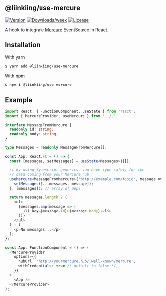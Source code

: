 ## @liinkiing/use-mercure

[![Version](https://img.shields.io/npm/v/@liinkiing/use-mercure.svg)](https://npmjs.org/package/@liinkiing/use-mercure)
[![Downloads/week](https://img.shields.io/npm/dw/@liinkiing/use-mercure.svg)](https://npmjs.org/package/@liinkiing/use-mercure)
[![License](https://img.shields.io/npm/l/@liinkiing/use-mercure.svg)](https://github.com/Liinkiing/use-mercure/blob/master/package.json)

A hook to integrate  [Mercure](https://mercure.rocks/) EventSource in React.

## Installation
With yarn
```bash
$ yarn add @liinkiing/use-mercure
```

With npm
```bash
$ npm i @liinkiing/use-mercure
```

## Example
```typescript jsx
import React, { FunctionComponent, useState } from 'react';
import { MercureProvider, useMercure } from '../.';

interface MessageFromMercure {
  readonly id: string;
  readonly body: string;
}

type Messages = readonly MessageFromMercure[];

const App: React.FC = () => {
  const [messages, setMessages] = useState<Messages>([]);

  // By using TypeScript generics, you have type-safety for the
  // data coming from your Mercure hub
  useMercure<MessageFromMercure>('http://example.com/topic', message => {
    setMessages([...messages, message]);
  }, [messages]); // array of deps

  return messages.length ? (
    <ul>
      {messages.map(message => (
        <li key={message.id}>{message.body}</li>
      ))}
    </ul>
  ) : (
    <p>No messages...</p>
  );
};

const App: FunctionComponent = () => (
  <MercureProvider
    options={{
      hubUrl: 'http://yourmercure.hub/.well-known/mercure',
      withCredentials: true /* default to false */,
    }}
  >
    <App />
  </MercureProvider>
);
```
